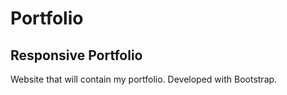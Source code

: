 # Portfolio
## Responsive Portfolio

Website that will contain my portfolio.
Developed with Bootstrap.
